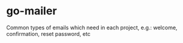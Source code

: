 # go-mailer
Common types of emails which need in each project, e.g.: welcome, confirmation, reset password, etc
